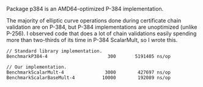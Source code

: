 Package p384 is an AMD64-optimized P-384 implementation.

The majority of elliptic curve operations done during certificate chain
validation are on P-384, but P-384 implementations are unoptimized (unlike
P-256). I observed code that does a lot of chain validations easily spending
more than two-thirds of its time in P-384 ScalarMult, so I wrote this.

```
// Standard library implementation.
BenchmarkP384-4             	     300	   5191405 ns/op

// Our implementation.
BenchmarkScalarMult-4       	    3000	    427697 ns/op
BenchmarkScalarBaseMult-4   	   10000	    192089 ns/op
```
